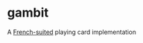# gambit

A [French-suited](https://en.wikipedia.org/wiki/French-suited_playing_cards) playing card implementation
